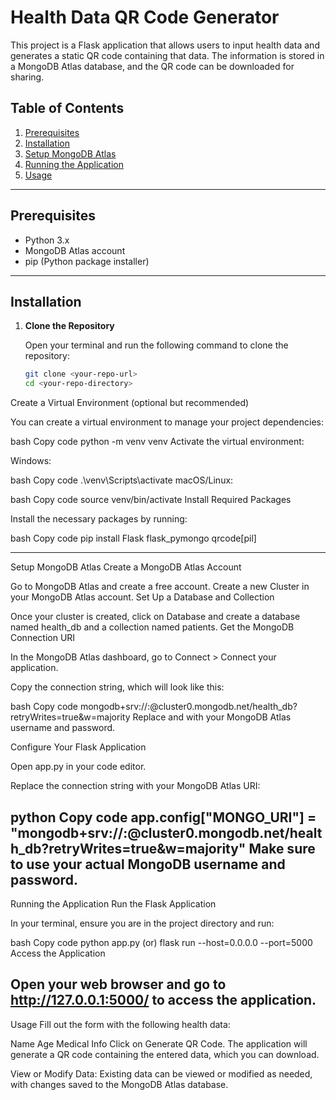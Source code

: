# Health Data QR Code Generator

This project is a Flask application that allows users to input health data and generates a static QR code containing that data. The information is stored in a MongoDB Atlas database, and the QR code can be downloaded for sharing.

## Table of Contents

1. [Prerequisites](#prerequisites)
2. [Installation](#installation)
3. [Setup MongoDB Atlas](#setup-mongodb-atlas)
4. [Running the Application](#running-the-application)
5. [Usage](#usage)

--------------------------------------------------------------------------------------------------------------------------------------------
## Prerequisites

- Python 3.x
- MongoDB Atlas account
- pip (Python package installer)
-------------------------------------------------------------------------------------------------------------------------------------------
## Installation

1. **Clone the Repository**

   Open your terminal and run the following command to clone the repository:

   ```bash
   git clone <your-repo-url>
   cd <your-repo-directory>
Create a Virtual Environment (optional but recommended)

You can create a virtual environment to manage your project dependencies:

bash
Copy code
python -m venv venv
Activate the virtual environment:

Windows:

bash
Copy code
.\venv\Scripts\activate
macOS/Linux:

bash
Copy code
source venv/bin/activate
Install Required Packages

Install the necessary packages by running:

bash
Copy code
pip install Flask flask_pymongo qrcode[pil]

------------------------------------------------------------------------------------------------------------------------
Setup MongoDB Atlas
Create a MongoDB Atlas Account

Go to MongoDB Atlas and create a free account.
Create a new Cluster in your MongoDB Atlas account.
Set Up a Database and Collection

Once your cluster is created, click on Database and create a database named health_db and a collection named patients.
Get the MongoDB Connection URI

In the MongoDB Atlas dashboard, go to Connect > Connect your application.

Copy the connection string, which will look like this:

bash
Copy code
mongodb+srv://<username>:<password>@cluster0.mongodb.net/health_db?retryWrites=true&w=majority
Replace <username> and <password> with your MongoDB Atlas username and password.

Configure Your Flask Application

Open app.py in your code editor.

Replace the connection string with your MongoDB Atlas URI:

python
Copy code
app.config["MONGO_URI"] = "mongodb+srv://<username>:<password>@cluster0.mongodb.net/health_db?retryWrites=true&w=majority"
Make sure to use your actual MongoDB username and password.
---------------------------------------------------------------------------------------------------------------------------------------
Running the Application
Run the Flask Application 

In your terminal, ensure you are in the project directory and run:

bash
Copy code
python app.py (or) flask run --host=0.0.0.0 --port=5000
Access the Application

Open your web browser and go to http://127.0.0.1:5000/ to access the application.
---------------------------------------------------------------------------------------------------------------------------------------
Usage
Fill out the form with the following health data:

Name
Age
Medical Info
Click on Generate QR Code. The application will generate a QR code containing the entered data, which you can download.

View or Modify Data: Existing data can be viewed or modified as needed, with changes saved to the MongoDB Atlas database.
